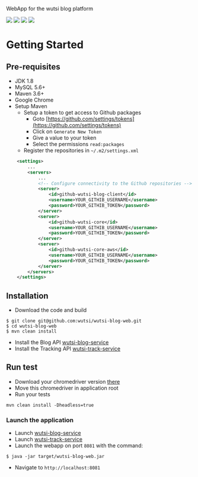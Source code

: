 WebApp for the wutsi blog platform


![](https://github.com/wutsi/wutsi-blog-web/workflows/master/badge.svg)
[![](https://img.shields.io/codecov/c/github/wutsi/wutsi-blog-web/master.svg)](https://codecov.io/gh/wutsi/wutsi-blog-web)
![](https://img.shields.io/badge/jdk-1.8-brightgreen.svg)
![](https://img.shields.io/badge/language-kotlin-blue.svg)


# Getting Started
## Pre-requisites
- JDK 1.8
- MySQL 5.6+
- Maven 3.6+
- Google Chrome
- Setup Maven
   - Setup a token to get access to Github packages
      - Goto [https://github.com/settings/tokens](https://github.com/settings/tokens)
      - Click on `Generate New Token`
      - Give a value to your token
      - Select the permissions `read:packages`
   - Register the repositories in `~/.m2/settings.xml`
```xml
    <settings>
        ...
        <servers>
            ...            
            <!-- Configure connectivity to the Github repositories -->
            <server>
                <id>github-wutsi-blog-client</id>
                <username>YOUR_GITHIB_USERNAME</username>
                <password>YOUR_GITHIB_TOKEN</password>
            </server>
            <server>
                <id>github-wutsi-core</id>
                <username>YOUR_GITHIB_USERNAME</username>
                <password>YOUR_GITHIB_TOKEN</password>
            </server>
            <server>
                <id>github-wutsi-core-aws</id>
                <username>YOUR_GITHIB_USERNAME</username>
                <password>YOUR_GITHIB_TOKEN</password>
            </server>
        </servers>
    </settings>
```

## Installation
- Download the code and build
```
$ git clone git@github.com:wutsi/wutsi-blog-web.git
$ cd wutsi-blog-web
$ mvn clean install
```
- Install the Blog API [wutsi-blog-service](https://github.com/wutsi/wutsi-blog-service#installation)
- Install the Tracking API [wutsi-track-service](https://github.com/wutsi/wutsi-track-service#installation)

## Run test
- Download your chromedriver version [there](https://chromedriver.chromium.org/downloads)
- Move this chromedriver in application root
- Run your tests
```
mvn clean install -Dheadless=true
```


### Launch the application
- Launch [wutsi-blog-service](https://github.com/WutsiTeam/wutsi-blog-service#usage)
- Launch [wutsi-track-service](https://github.com/wutsi/wutsi-track-service#usage)
- Launch the webapp on port `8081` with the command:
```
$ java -jar target/wutsi-blog-web.jar
```
- Navigate to `http://localhost:8081`
